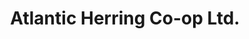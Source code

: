 ---
title: "Atlantic Herring Co-op Ltd."
url: /yarmouth/atlantic-herring-co-op-ltd/
shop: seafood
---